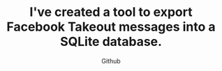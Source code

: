 ---
emoji: "💬"
thumbnail: "messages.png"
title: "I've created a tool to export Facebook Takeout messages into a SQLite database."
subtitle: "Github"
github: "https://github.com/asdfMaciej/fb-messages-parser"
url: "/en/projects/facebook-messages-parser"
weight: 10
---
